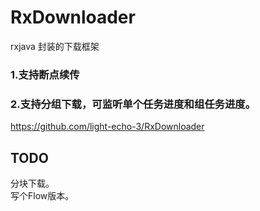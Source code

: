 # RxDownloader
rxjava 封装的下载框架

### 1.支持断点续传
### 2.支持分组下载，可监听单个任务进度和组任务进度。


https://github.com/light-echo-3/RxDownloader

## TODO
分块下载。  
写个Flow版本。
